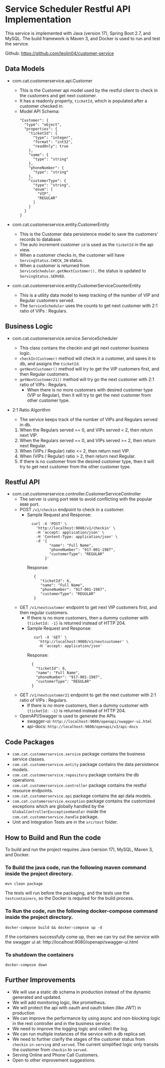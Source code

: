 # Service Scheduler Restful API Implementation

This service is implemented with Java (version 17), Spring Boot 2.7, and MySQL. 
The build framework is Maven 3, and Docker is used to run and test the service. 

Github: https://github.com/leolin04/customer-service

## Data Models
* com.cat.customerservice.api.Customer 
  * This is the Customer api model used by the restful client to check in the customers and get next customer. 
  * It has a readonly property, `ticketId`, which is populated after a customer checked in. 
  * Model API Schema:
    ```
    "Customer": {
      "type": "object",
      "properties": {
        "ticketId": {
          "type": "integer",
          "format": "int32",
          "readOnly": true
        },
        "name": {
          "type": "string"
        },
        "phoneNumber": {
          "type": "string"
        },
        "customerType": {
          "type": "string",
          "enum": [
            "VIP",
            "REGULAR"
          ]
        }
      }
    }
    ```
  
* com.cat.customerservice.entity.CustomerEntity
  * This is the Customer data persistence model to save the customers' records to database.
  * The auto increment customer `id` is used as the `ticketId` in the api view. 
  * When a customer checks in, the customer will have `ServingStatus.CHECK_IN` status.
  * When a customer is returned from `ServiceScheduler.getNextCustomer(),` the status is updated to `ServingStatus.SERVED`. 
  
* com.cat.customerservice.entity.CustomerServiceCounterEntity
  * This is a utility data model to keep tracking of the number of VIP and Regular customers served. 
  * The `ServiceScheduler` uses the counts to get next customer with 2:1 ratio of VIPs : Regulars.

## Business Logic
* com.cat.customerservice.service.ServiceScheduler
  * This class contans the checkin and get next customer business logic. 
  * `checkIn(Customer)` method will check in a customer, and saves it to db, and assigns the `ticketId`.
  * `getNextCustomer()` method will try to get the VIP customers first, and then Regular customers. 
  * `getNextCustomer21()` method will try go the next customer with 2:1 ratio of VIPs : Regulars.
    * When there is no more customers with desired customer type (VIP or Regular), then it will try to 
      get the next customer from other customer type. 
  
* 2:1 Ratio Algorithm
  * The service keeps track of the number of VIPs and Regulars served in db.
  1. When the Regulars served == 0, and VIPs served < 2, then return next VIP.
  2. When the Regulars served == 0, and VIPs served >= 2, then return next Regular.
  3. When (VIPs / Regular) ratio <= 2, then return next VIP.
  4. When (VIPs / Regular) ratio > 2, then return next Regular.
  5. If there is no customer from the desired customer type, then it will try to get next customer from
     the other customer type. 
     
## Restful API
* com.cat.customerservice.controller.CustomerServiceController
  * The server is using port `9080` to avoid conflicting with the popular `8080` port.  
  * POST `/v1/checkin` endpoint to check in a customer.
    * Sample Request and Response:
      ```
        curl -X 'POST' \
          'http://localhost:9080/v1/checkin' \
          -H 'accept: application/json' \
          -H 'Content-Type: application/json' \
          -d '{
                "name": "Full Name",
                "phoneNumber": "917-001-1987",
                "customerType": "REGULAR"
              }'
      ```
      Response:
      ```
         {
            "ticketId": 6,
            "name": "Full Name",
            "phoneNumber": "917-001-1987",
            "customerType": "REGULAR"
         }
      ```
  * GET `/v1/nextcustomer` endpoint to get next VIP customers first, and then regular customers.
    * If there is no more customers, then a dummy customer with `{ticketId: -1}` is returned instead of HTTP 204.
    * Sample Request and Response:
      ```
         curl -X 'GET' \
           'http://localhost:9080/v1/nextcustomer' \
           -H 'accept: application/json'
      ```
      Response:
      ```
        {
          "ticketId": 6,
          "name": "Full Name",
          "phoneNumber": "917-001-1987",
          "customerType": "REGULAR"
        }
      ```
  * GET `/v1/nextcustomer21` endpoint to get the next customer with 2:1 ratio of VIPs : Regulars.
    * If there is no more customers, then a dummy customer with `{ticketId: -1}` is returned instead of HTTP 204.
  * OpenAPI/Swagger is used to generate the APIs 
    * swagger-ui: `http://localhost:9080/openapi/swagger-ui.html`
    * api-docs: `http://localhost:9080/openapi/v3/api-docs`

## Code Packages
* `com.cat.customerservice.service` package contains the business service classes.
* `com.cat.customerservice.entity` package contains the data persistence models.
* `com.cat.customerservice.repository` package contains the db operations.
* `com.cat.customerservice.controller` package contains the restful resource endpoints.
* `com.cat.customerservice.api` package contains the api data models. 
* `com.cat.customerservice.exception` package contains the customized exceptions which are globally handled by
   the  `GlobalControllerExcceptionHandler` inside the `com.cat.customerservice.handle` package.
* Unit and Integration Tests are in the `src/test` folder. 

## How to Build and Run the code
To build and run the project requires Java (version 17), MySQL, Maven 3, and Docker. 

### To Build the java code, run the following maven command inside the project directory.
```
mvn clean package
```
The tests will run before the packaging, and the tests use the `testcontainers`, 
so the Docker is required for the build process. 

### To Run the code, run the following docker-compose command inside the project directory.
```
docker-compose build && docker-compose up -d
```
If the containers successfully come up, then we can try out the service with the swagger ui at:
http://localhost:9080/openapi/swagger-ui.html

### To shutdown the containers
```
docker-compose down
```

## Further Improvements
* We will use a static db schema in production instead of the dynamic generated and updated.
* We will add monitoring logic, like prometheus.
* We will protect the api with oauth and oauth token (like JWT) in production
* We can improve the performance by using async and non-blocking logic in the rest controller and in the business service.
* We need to improve the logging logic and collect the log. 
* We can run multiple instances of the service with a db replica set. 
* We need to further clarify the stages of the customer status from `checkin` `in-serving` and `served`.
  The current simplified logic only transits the customer from `checkin` to `served`. 
* Serving Online and Phone Call Customers. 
* Open to other improvement suggestions. 
